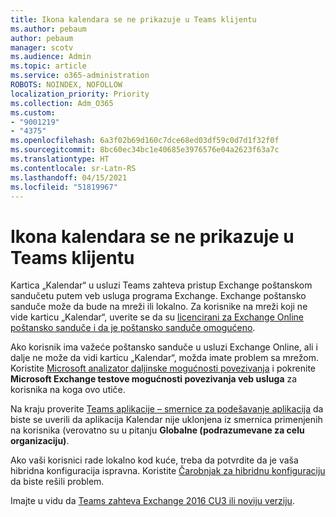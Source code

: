```yaml
---
title: Ikona kalendara se ne prikazuje u Teams klijentu
ms.author: pebaum
author: pebaum
manager: scotv
ms.audience: Admin
ms.topic: article
ms.service: o365-administration
ROBOTS: NOINDEX, NOFOLLOW
localization_priority: Priority
ms.collection: Adm_O365
ms.custom:
- "9001219"
- "4375"
ms.openlocfilehash: 6a3f02b69d160c7dce68ed03df59c0d7d1f32f0f
ms.sourcegitcommit: 8bc60ec34bc1e40685e3976576e04a2623f63a7c
ms.translationtype: HT
ms.contentlocale: sr-Latn-RS
ms.lasthandoff: 04/15/2021
ms.locfileid: "51819967"
---
```

# <a name="calendar-icon-not-showing-in-teams-client"></a>Ikona kalendara se ne prikazuje u Teams klijentu

Kartica „Kalendar“ u usluzi Teams zahteva pristup Exchange poštanskom sandučetu putem veb usluga programa Exchange. Exchange poštansko sanduče može da bude na mreži ili lokalno. Za korisnike na mreži koji ne vide karticu „Kalendar“, uverite se da su [licencirani za Exchange Online poštansko sanduče i da je poštansko sanduče omogućeno](https://docs.microsoft.com/exchange/recipients-in-exchange-online/create-user-mailboxes).

Ako korisnik ima važeće poštansko sanduče u usluzi Exchange Online, ali i dalje ne može da vidi karticu „Kalendar“, možda imate problem sa mrežom. Koristite [Microsoft analizator daljinske mogućnosti povezivanja](https://testconnectivity.microsoft.com/) i pokrenite **Microsoft Exchange testove mogućnosti povezivanja veb usluga** za korisnika na koga ovo utiče.

Na kraju proverite [Teams aplikacije – smernice za podešavanje aplikacija](https://admin.teams.microsoft.com/policies/app-setup) da biste se uverili da aplikacija Kalendar nije uklonjena iz smernica primenjenih na korisnika (verovatno su u pitanju **Globalne (podrazumevane za celu organizaciju)**.

Ako vaši korisnici rade lokalno kod kuće, treba da potvrdite da je vaša hibridna konfiguracija ispravna. Koristite [Čarobnjak za hibridnu konfiguraciju](https://docs.microsoft.com/exchange/hybrid-deployment/hybrid-agent) da biste rešili problem.

Imajte u vidu da [Teams zahteva Exchange 2016 CU3 ili noviju verziju](https://docs.microsoft.com/microsoftteams/exchange-teams-interact).
